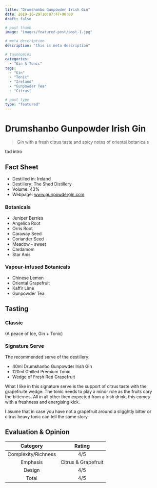 ```yaml
---
title: "Drumshanbo Gunpowder Irish Gin"
date: 2019-10-29T10:07:47+06:00
draft: false

# post thumb
image: "images/featured-post/post-1.jpg"

# meta description
description: "this is meta description"

# taxonomies
categories: 
  - "Gin & Tonic"
tags:
  - "Gin"
  - "Tonic"
  - "Ireland"
  - "Gunpowder Tea"
  - "Citrus"

# post type
type: "featured"
---
```


# Drumshanbo Gunpowder Irish Gin

> Gin with a fresh citrus taste and spicy notes of oriental botanicals

tbd intro 

## Fact Sheet
* Destilled in: Ireland
* Destillery: The Shed Distillery
* Volume: 43%
* Webpage: www.gunpowdergin.com

### Botanicals
* Juniper Berries
* Angelica Root
* Orris Root
* Caraway Seed
* Coriander Seed
* Meadow - sweet
* Cardamom
* Star Anis

### Vapour-infused Botanicals
* Chinese Lemon
* Oriental Grapefruit
* Kaffir Lime
* Gunpowder Tea

## Tasting
### Classic 
(A peace of Ice, Gin + Tonic)

### Signature Serve
The recommended serve of the destillery:
* 40ml Drumshanbo Gunpowder Irish Gin
* 120ml Chilled Premium Tonic
* Wedge of Fresh Red Grapefruit

What I like in this signature serve is the support of citrus taste with the grapefruite wedge. The tonic needs to play a minor role as the fruits cary the bitternes. All in all other then expected from a Irish drink, this comes with a freshness and energising kick. 

I asume that in case you have not a grapefruit around a sligghtly bitter or citrus heavy tonic can tell the same story.

## Evaluation & Opinion 
| Category        | Rating          | 
| :-------------: |:-------------:| 
| Complexity/Richness      | 4/5 | 
| Emphasis     | Citrus & Grapefruit     |   
| Design | 4/5      | 
| Total  | 4/5    |
